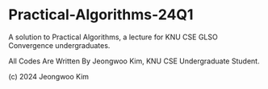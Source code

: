 # Practical-Algorithms-24Q1
A solution to Practical Algorithms, a lecture for KNU CSE GLSO Convergence undergraduates.

All Codes Are Written By Jeongwoo Kim, KNU CSE Undergraduate Student.

(c) 2024 Jeongwoo Kim
